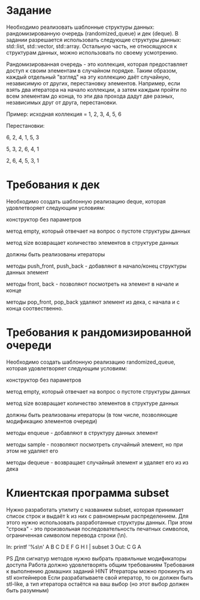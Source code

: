 # Задание

Необходимо реализовать шаблонные структуры данных: рандомизированную очередь (randomized_queue) и дек (deque). В задании разрешается использовать следующие структуры данных: std::list, std::vector, std::array. Остальную часть, не относящуюся к структурам данных, можно использовать по своему усмотрению.

Рандомизированная очередь - это коллекция, которая предоставляет доступ к своим элементам в случайном порядке. Таким образом, каждый отдельный "взгляд" на эту коллекцию даёт случайную, независимую от других, перестановку элементов. Например, если взять два итератора на начало коллекции, а затем каждым пройти по всем элементам до конца, то эти два прохода дадут две разных, независимых друг от друга, перестановки.

Пример: исходная коллекция = 1, 2, 3, 4, 5, 6

Перестановки:

6, 2, 4, 1, 5, 3

5, 3, 2, 6, 4, 1

2, 6, 4, 5, 3, 1

# Требования к дек

Необходимо создать шаблонную реализацию deque, которая удовлетворяет следующим условиям:

конструктор без параметров

метод empty, который отвечает на вопрос о пустоте структуры данных

метод size возвращает количество элементов в структуре данных

должны быть реализованы итераторы

методы push_front, push_back - добавляют в начало/конец структуры данных элемент

методы front, back - позволяют посмотреть на элемент в начале и конце

методы pop_front, pop_back удаляют элемент из дека, с начала и с конца соотвественно.

# Требования к рандомизированной очереди

Необходимо создать шаблонную реализацию randomized_queue, которая удовлетворяет следующим условиям:

конструктор без параметров

метод empty, который отвечает на вопрос о пустоте структуры данных

метод size возвращает количество элементов в структуре данных

должны быть реализованы итераторы (в том числе, позволяющие модификацию элементов очереди)

методы enqueue - добавляют в структуру данных элемент

методы sample - позволяют посмотреть случайный элемент, но при этом не удаляет его

методы dequeue - возвращает случайный элемент и удаляет его из из дека

# Клиентская программа subset

Нужно разработать утилиту с названием subset, которая принимает список строк и выдаёт k из них с равномерным распределением. Для этого нужно использовать разработанные структуры данных. При этом "строка" - это произвольная последовательность печатных символов, ограниченная символом перевода строки (\n).

In: printf '%s\n' A B C D E F G H I | subset 3 Out: C G A

PS
Для сигнатур методов нужно выбрать правильные модификаторы доступа
Работа должно удовлетворять общим требованиям Требования к выполнению домашних заданий
HINT
Итераторы можно прокинуть из stl контейнеров
Если разрабатываете свой итератор, то он должен быть stl-like, а тип итератора остаётся на ваш выбор (но этот выбор должен быть разумным)
